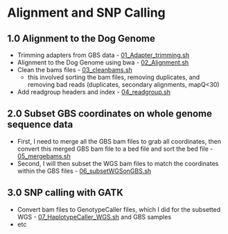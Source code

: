 # Alignment and SNP Calling

## 1.0 Alignment to the Dog Genome
 - Trimming adapters from GBS data -  [01_Adapter_trimming.sh](/01_Alignment_SNP_Calling/01_Adapter_trimming.sh)
 - Alignment to the Dog Genome using bwa - [02_Alignment.sh](/01_Alignment_SNP_Calling/02_Alignment.sh)
 - Clean the bams files - [03_cleanbams.sh](/01_Alignment_SNP_Calling/03_cleanbams.sh)
     - this involved sorting the bam files, removing duplicates, and removing bad reads (duplicates, secondary alignments, mapQ<30)
 - Add readgroup headers and index - [04_readgroup.sh](/01_Alignment_SNP_Calling/04_readgroup.sh)
 
## 2.0 Subset GBS coordinates on whole genome sequence data 
- First, I need to merge all the GBS bam files to grab all coordinates, then convert this merged GBS bam file to a bed file and sort the bed file - [05_mergebams.sh](/01_Alignment_SNP_Calling/05_mergebams.sh)
- Second, I will then subset the WGS bam files to match the coordinates within the GBS files - [06_subsetWGSonGBS.sh](/01_Alignment_SNP_Calling/06_subsetWGSonGBS.sh)

## 3.0 SNP calling with GATK 
- Convert bam files to GenotypeCaller files, which I did for the subsetted WGS - [07_HaplotypeCaller_WGS.sh](/01_Alignment_SNP_Calling/07_HaplotypeCaller_WGS.sh) and GBS samples 
- etc
